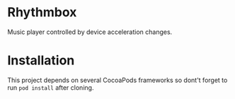 # Rhythmbox
Music player controlled by device acceleration changes.

# Installation
This project depends on several CocoaPods frameworks so dont't forget to run `pod install` after cloning.
